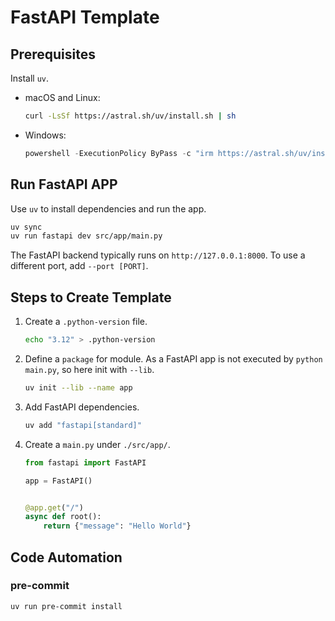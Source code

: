 # FastAPI Template

## Prerequisites

Install `uv`.

- macOS and Linux:

    ```bash
    curl -LsSf https://astral.sh/uv/install.sh | sh
    ```

- Windows:

    ```powershell
    powershell -ExecutionPolicy ByPass -c "irm https://astral.sh/uv/install.ps1 | iex"
    ```

## Run FastAPI APP

Use `uv` to install dependencies and run the app.

```bash
uv sync
uv run fastapi dev src/app/main.py
```

The FastAPI backend typically runs on `http://127.0.0.1:8000`. To use a different port, add `--port [PORT]`.

## Steps to Create Template

1. Create a `.python-version` file.

    ```bash
    echo "3.12" > .python-version
    ```

2. Define a `package` for module. As a FastAPI app is not executed by `python main.py`, so here init with `--lib`.

    ```bash
    uv init --lib --name app
    ```

3. Add FastAPI dependencies.

    ```bash
    uv add "fastapi[standard]"
    ```

3. Create a `main.py` under `./src/app/`.

    ```python
    from fastapi import FastAPI

    app = FastAPI()


    @app.get("/")
    async def root():
        return {"message": "Hello World"}
    ```

## Code Automation

### pre-commit

```bash
uv run pre-commit install
```
